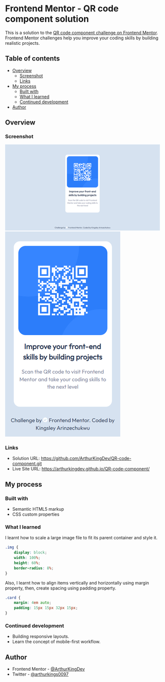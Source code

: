 # Frontend Mentor - QR code component solution

This is a solution to the [QR code component challenge on Frontend Mentor](https://www.frontendmentor.io/challenges/qr-code-component-iux_sIO_H). Frontend Mentor challenges help you improve your coding skills by building realistic projects. 

## Table of contents

- [Overview](#overview)
  - [Screenshot](#screenshot)
  - [Links](#links)
- [My process](#my-process)
  - [Built with](#built-with)
  - [What I learned](#what-i-learned)
  - [Continued development](#continued-development)
- [Author](#author)

## Overview

### Screenshot

![desktop-design](https://github.com/ArthurKingDev/QR-code-component/blob/main/desktop-screenshot.png)
![mobile-design](https://github.com/ArthurKingDev/QR-code-component/blob/main/mobile-screenshot.png)

### Links

- Solution URL: https://github.com/ArthurKingDev/QR-code-component.git
- Live Site URL: https://arthurkingdev.github.io/QR-code-component/

## My process

### Built with

- Semantic HTML5 markup
- CSS custom properties

### What I learned

I learnt how to scale a large image file to fit its parent container and style it.

```css
.img {
    display: block;
    width: 100%;
    height: 60%;
    border-radius: 8%;
}
```
Also, I learnt how to align items vertically and horizontally using margin property, then, create spacing using padding property.

```css
.card {
    margin: 4em auto;
    padding: 15px 15px 32px 15px;
}
```
### Continued development

- Building responsive layouts.
- Learn the concept of mobile-first workflow.

## Author

- Frontend Mentor - [@ArthurKingDev](https://www.frontendmentor.io/profile/ArthurKingDev)
- Twitter - [@arthurkings0097](https://twitter.com/arthurkings0097)

